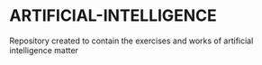 # ARTIFICIAL-INTELLIGENCE
Repository created to contain the exercises and works of artificial intelligence matter
